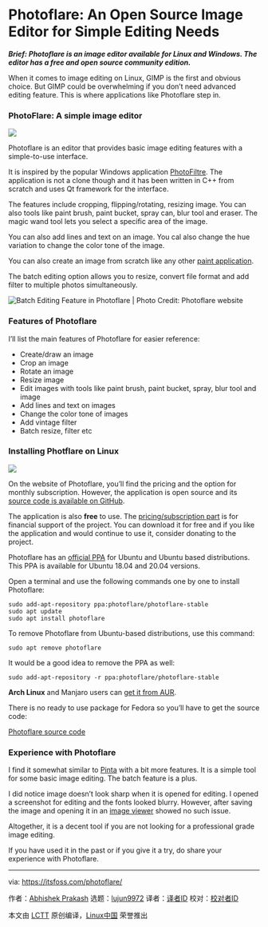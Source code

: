 [#]: collector: (lujun9972)
[#]: translator: (geekpi)
[#]: reviewer: ( )
[#]: publisher: ( )
[#]: url: ( )
[#]: subject: (Photoflare: An Open Source Image Editor for Simple Editing Needs)
[#]: via: (https://itsfoss.com/photoflare/)
[#]: author: (Abhishek Prakash https://itsfoss.com/author/abhishek/)

Photoflare: An Open Source Image Editor for Simple Editing Needs
======

_**Brief: Photoflare is an image editor available for Linux and Windows. The editor has a free and open source community edition.**_

When it comes to image editing on Linux, GIMP is the first and obvious choice. But GIMP could be overwhelming if you don’t need advanced editing feature. This is where applications like Photoflare step in.

### PhotoFlare: A simple image editor

![][1]

Photoflare is an editor that provides basic image editing features with a simple-to-use interface.

It is inspired by the popular Windows application [PhotoFiltre][2]. The application is not a clone though and it has been written in C++ from scratch and uses Qt framework for the interface.

The features include cropping, flipping/rotating, resizing image. You can also tools like paint brush, paint bucket, spray can, blur tool and eraser. The magic wand tool lets you select a specific area of the image.

You can also add lines and text on an image. You cal also change the hue variation to change the color tone of the image.

You can also create an image from scratch like any other [paint application][3].

The batch editing option allows you to resize, convert file format and add filter to multiple photos simultaneously.

![Batch Editing Feature in Photoflare | Photo Credit: Photoflare website][4]

### Features of Photoflare

I’ll list the main features of Photoflare for easier reference:

  * Create/draw an image
  * Crop an image
  * Rotate an image
  * Resize image
  * Edit images with tools like paint brush, paint bucket, spray, blur tool and image
  * Add lines and text on images
  * Change the color tone of images
  * Add vintage filter
  * Batch resize, filter etc



### Installing Photflare on Linux

![][5]

On the website of Photoflare, you’ll find the pricing and the option for monthly subscription. However, the application is open source and its [source code is available on GitHub][6].

The application is also **free** to use. The [pricing/subscription part][7] is for financial support of the project. You can download it for free and if you like the application and would continue to use it, consider donating to the project.

Photoflare has an [official PPA][8] for Ubuntu and Ubuntu based distributions. This PPA is available for Ubuntu 18.04 and 20.04 versions.

Open a terminal and use the following commands one by one to install Photoflare:

```
sudo add-apt-repository ppa:photoflare/photoflare-stable
sudo apt update
sudo apt install photoflare
```

To remove Photoflare from Ubuntu-based distributions, use this command:

```
sudo apt remove photoflare
```

It would be a good idea to remove the PPA as well:

```
sudo add-apt-repository -r ppa:photoflare/photoflare-stable
```

**Arch Linux** and Manjaro users can [get it from AUR][9].

There is no ready to use package for Fedora so you’ll have to get the source code:

[Photoflare source code][6]

### Experience with Photoflare

I find it somewhat similar to [Pinta][10] with a bit more features. It is a simple tool for some basic image editing. The batch feature is a plus.

I did notice image doesn’t look sharp when it is opened for editing. I opened a screenshot for editing and the fonts looked blurry. However, after saving the image and opening it in an [image viewer][11] showed no such issue.

Altogether, it is a decent tool if you are not looking for a professional grade image editing.

If you have used it in the past or if you give it a try, do share your experience with Photoflare.

--------------------------------------------------------------------------------

via: https://itsfoss.com/photoflare/

作者：[Abhishek Prakash][a]
选题：[lujun9972][b]
译者：[译者ID](https://github.com/译者ID)
校对：[校对者ID](https://github.com/校对者ID)

本文由 [LCTT](https://github.com/LCTT/TranslateProject) 原创编译，[Linux中国](https://linux.cn/) 荣誉推出

[a]: https://itsfoss.com/author/abhishek/
[b]: https://github.com/lujun9972
[1]: https://i1.wp.com/itsfoss.com/wp-content/uploads/2020/08/Photoflare.jpg?ssl=1
[2]: http://photofiltre.free.fr/frames_en.htm
[3]: https://itsfoss.com/open-source-paint-apps/
[4]: https://i0.wp.com/itsfoss.com/wp-content/uploads/2020/08/batch_editing_photoflare.png?ssl=1
[5]: https://i1.wp.com/itsfoss.com/wp-content/uploads/2020/08/photoflare-editor-linux.png?resize=800%2C580&ssl=1
[6]: https://github.com/PhotoFlare/photoflare
[7]: https://photoflare.io/pricing/
[8]: https://launchpad.net/~photoflare/+archive/ubuntu/photoflare-stable
[9]: https://aur.archlinux.org/packages/photoflare-git/
[10]: https://itsfoss.com/pinta-new-release/
[11]: https://itsfoss.com/image-viewers-linux/
